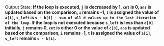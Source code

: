 Output State: **If the loop is executed, `j` is decreased by 1, `cnt` is 0, `ans` is updated based on the comparison, `i` remains -1, `t` is assigned the value of `a[i]`, `s_left` is `s - b[i] - sum of all d values up to the last iteration of the loop`. If the loop is not executed because `s_left` is less than `d[0]` initially, `j` remains 0, `cnt` is either 0 or the value of `c[0]`, `ans` is updated based on the comparison, `i` remains -1, `t` is assigned the value of `a[i]`, `s_left` remains `s - b[i]`.**